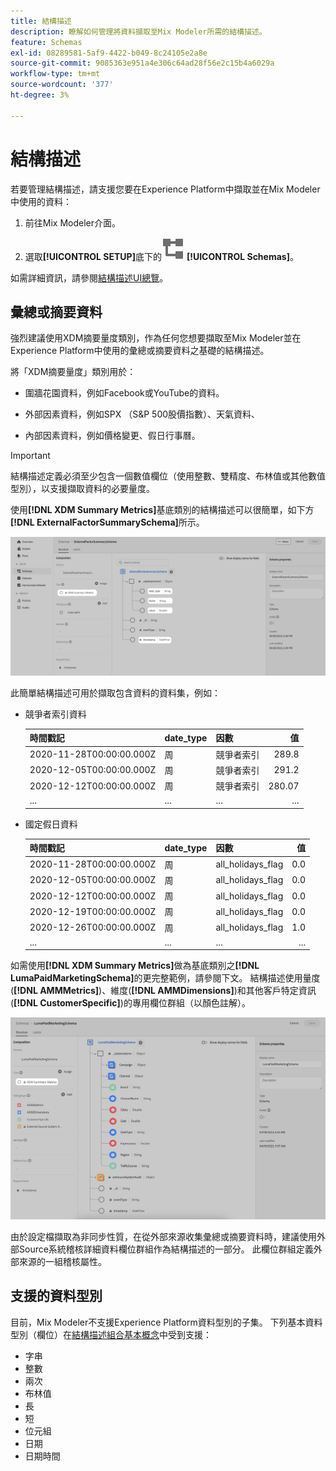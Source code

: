 ```yaml
---
title: 結構描述
description: 瞭解如何管理將資料擷取至Mix Modeler所需的結構描述。
feature: Schemas
exl-id: 08289581-5af9-4422-b049-8c24105e2a8e
source-git-commit: 9085363e951a4e306c64ad28f56e2c15b4a6029a
workflow-type: tm+mt
source-wordcount: '377'
ht-degree: 3%

---
```


# 結構描述

若要管理結構描述，請支援您要在Experience Platform中擷取並在Mix Modeler中使用的資料：

1. 前往Mix Modeler介面。

1. 選取&#x200B;**[!UICONTROL SETUP]**&#x200B;底下的![結構描述](/help/assets//icons/Schemas.svg) **[!UICONTROL Schemas]**。

如需詳細資訊，請參閱[結構描述UI總覽](https://experienceleague.adobe.com/docs/experience-platform/xdm/ui/overview.html?lang=en)。

## 彙總或摘要資料

強烈建議使用XDM摘要量度類別，作為任何您想要擷取至Mix Modeler並在Experience Platform中使用的彙總或摘要資料之基礎的結構描述。

將「XDM摘要量度」類別用於：

- 圍牆花園資料，例如Facebook或YouTube的資料。

- 外部因素資料，例如SPX （S&amp;P 500股價指數）、天氣資料、

- 內部因素資料，例如價格變更、假日行事曆。

>[!IMPORTANT]
>
>結構描述定義必須至少包含一個數值欄位（使用整數、雙精度、布林值或其他數值型別），以支援擷取資料的必要量度。

使用&#x200B;**[!DNL XDM Summary Metrics]**&#x200B;基底類別的結構描述可以很簡單，如下方&#x200B;**[!DNL ExternalFactorSummarySchema]**&#x200B;所示。

![外部因素結構描述](/help/assets//external-factors-schema.png)

此簡單結構描述可用於擷取包含資料的資料集，例如：

- 競爭者索引資料

  | 時間戳記 | date_type | 因數 | 值 |
  |---|---|---|--:|
  | 2020-11-28T00:00:00.000Z | 周 | 競爭者索引 | 289.8 |
  | 2020-12-05T00:00:00.000Z | 周 | 競爭者索引 | 291.2 |
  | 2020-12-12T00:00:00.000Z | 周 | 競爭者索引 | 280.07 |
  | ... | ... | ... | ... |

- 國定假日資料

  | 時間戳記 | date_type | 因數 | 值 |
  |---|---|---|--:|
  | 2020-11-28T00:00:00.000Z | 周 | all_holidays_flag | 0.0 |
  | 2020-12-05T00:00:00.000Z | 周 | all_holidays_flag | 0.0 |
  | 2020-12-12T00:00:00.000Z | 周 | all_holidays_flag | 0.0 |
  | 2020-12-19T00:00:00.000Z | 周 | all_holidays_flag | 0.0 |
  | 2020-12-26T00:00:00.000Z | 周 | all_holidays_flag | 1.0 |
  | ... | ... | ... | ... |


如需使用&#x200B;**[!DNL XDM Summary Metrics]**&#x200B;做為基底類別之&#x200B;**[!DNL LumaPaidMarketingSchema]**&#x200B;的更完整範例，請參閱下文。 結構描述使用量度(**[!DNL AMMMetrics]**)、維度(**[!DNL AMMDimensions]**)和其他客戶特定資訊(**[!DNL CustomerSpecific]**)的專用欄位群組（以顏色註解）。

![摘要結構描述](/help/assets//summary-schema.png)

由於設定檔擷取為非同步性質，在從外部來源收集彙總或摘要資料時，建議使用外部Source系統稽核詳細資料欄位群組作為結構描述的一部分。 此欄位群組定義外部來源的一組稽核屬性。


## 支援的資料型別

目前，Mix Modeler不支援Experience Platform資料型別的子集。 下列基本資料型別（欄位）在[結構描述組合基本概念](https://experienceleague.adobe.com/docs/experience-platform/xdm/schema/composition.html?lang=en#data-type)中受到支援：

- 字串
- 整數
- 兩次
- 布林值
- 長
- 短
- 位元組
- 日期
- 日期時間
